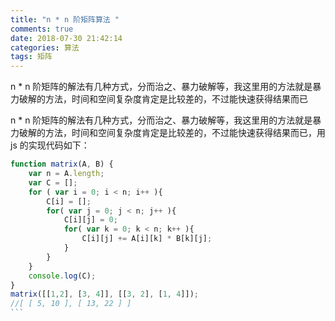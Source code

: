 ```yaml
---
title: "n * n 阶矩阵算法 "
comments: true
date: 2018-07-30 21:42:14
categories: 算法
tags: 矩阵
---
```


n \* n 阶矩阵的解法有几种方式，分而治之、暴力破解等，我这里用的方法就是暴力破解的方法，时间和空间复杂度肯定是比较差的，不过能快速获得结果而已

<!--more-->

n \* n 阶矩阵的解法有几种方式，分而治之、暴力破解等，我这里用的方法就是暴力破解的方法，时间和空间复杂度肯定是比较差的，不过能快速获得结果而已，用 js 的实现代码如下：

````js
function matrix(A, B) {
    var n = A.length;
    var C = [];
    for ( var i = 0; i < n; i++ ){
        C[i] = [];
        for( var j = 0; j < n; j++ ){
            C[i][j] = 0;
            for( var k = 0; k < n; k++ ){
                C[i][j] += A[i][k] * B[k][j];
            }
        }
    }
    console.log(C);
}
matrix([[1,2], [3, 4]], [[3, 2], [1, 4]]);
//[ [ 5, 10 ], [ 13, 22 ] ]
```
````
